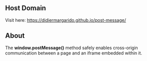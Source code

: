 ## Host Domain

Visit here:
https://didiermargarido.github.io/post-message/

## About

The **window.postMessage()** method safely enables cross-origin communication between a page and an iframe embedded within it.
